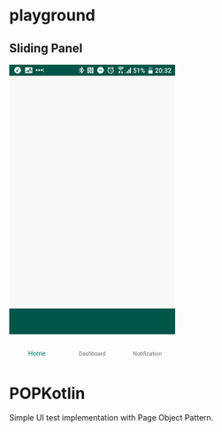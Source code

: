# playground

## Sliding Panel

<img src="https://github.com/pps5/playground/blob/media/media/slidingpanel.gif" width="300">

# POPKotlin

Simple UI test implementation with Page Object Pattern.
